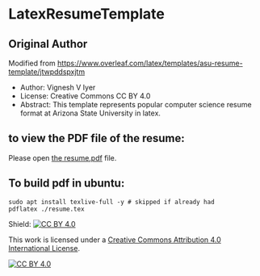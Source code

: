 # LatexResumeTemplate

## Original Author

Modified from https://www.overleaf.com/latex/templates/asu-resume-template/jtwpddspxjtm

- Author: Vignesh V Iyer
- License: Creative Commons CC BY 4.0
- Abstract: This template represents popular computer science resume format at Arizona State University in latex.

## to view the PDF file of the resume:

Please open [the resume.pdf](https://github.com/SeanKuo7/LatexResumeTemplate/blob/main/resume.pdf) file.

## To build pdf in ubuntu:

```
sudo apt install texlive-full -y # skipped if already had
pdflatex ./resume.tex 
```

Shield: [![CC BY 4.0][cc-by-shield]][cc-by]

This work is licensed under a
[Creative Commons Attribution 4.0 International License][cc-by].

[![CC BY 4.0][cc-by-image]][cc-by]

[cc-by]: http://creativecommons.org/licenses/by/4.0/
[cc-by-image]: https://i.creativecommons.org/l/by/4.0/88x31.png
[cc-by-shield]: https://img.shields.io/badge/License-CC%20BY%204.0-lightgrey.svg